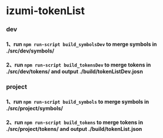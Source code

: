 # izumi-tokenList

### dev
#### 1、run `npm run-script build_symbolsDev` to merge symbols in ./src/dev/symbols/
#### 2、run `npm run-script build_tokensDev`  to merge tokens in ./src/dev/tokens/ and output ./build/tokenListDev.josn 


### project
#### 1、run `npm run-script build_symbols` to merge symbols in ./src/project/symbols/
#### 2、run `npm run-script build_tokens`  to merge tokens in ./src/project/tokens/ and output ./build/tokenList.json
